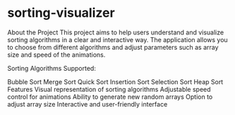 # sorting-visualizer
About the Project
This project aims to help users understand and visualize sorting algorithms in a clear and interactive way. The application allows you to choose from different algorithms and adjust parameters such as array size and speed of the animations.

Sorting Algorithms Supported:

Bubble Sort
Merge Sort
Quick Sort
Insertion Sort
Selection Sort
Heap Sort
Features
Visual representation of sorting algorithms
Adjustable speed control for animations
Ability to generate new random arrays
Option to adjust array size
Interactive and user-friendly interface
